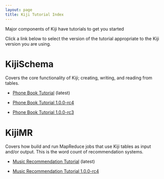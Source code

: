 ```yaml
---
layout: page
title: Kiji Tutorial Index
---
```


Major components of Kiji have tutorials to get you started

Click a link below to select the version of the tutorial appropriate
to the Kiji version you are using.

# KijiSchema
Covers the core functionality of Kiji; creating, writing, and reading from tables.

* [Phone Book Tutorial](tutorials/phonebook-tutorial/1.0.0-rc5/phonebook-tutorial) (latest)

* [Phone Book Tutorial 1.0.0-rc4](tutorials/phonebook-tutorial/1.0.0-rc4/phonebook-tutorial)

* [Phone Book Tutorial 1.0.0-rc3](tutorials/phonebook-tutorial/1.0.0-rc3/phonebook-tutorial)

# KijiMR
Covers how build and run MapReduce jobs that use Kiji tables as input and/or output. This is
the word count of recommendation systems.

* [Music Recommendation Tutorial](tutorials/music-recommendation/1.0.0-rc5/music-overview) (latest)

* [Music Recommendation Tutorial 1.0.0-rc4](tutorials/music-recommendation/1.0.0-rc4/music-overview)
